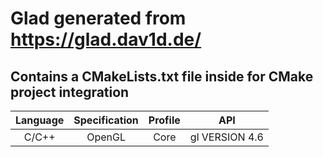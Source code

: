 # Glad generated from https://glad.dav1d.de/

## Contains a CMakeLists.txt file inside for CMake project integration

| Language      | Specification |Profile|      API      |
|:-------------:|:-------------:|:-----:|:-------------:|
| C/C++         | OpenGL        |  Core | gl VERSION 4.6|
